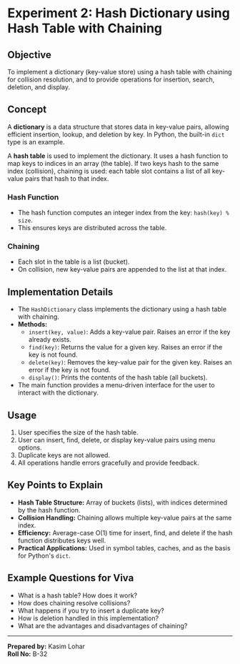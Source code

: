 # Experiment 2: Hash Dictionary using Hash Table with Chaining

## Objective

To implement a dictionary (key-value store) using a hash table with chaining for collision resolution, and to provide operations for insertion, search, deletion, and display.

## Concept

A **dictionary** is a data structure that stores data in key-value pairs, allowing efficient insertion, lookup, and deletion by key. In Python, the built-in `dict` type is an example.

A **hash table** is used to implement the dictionary. It uses a hash function to map keys to indices in an array (the table). If two keys hash to the same index (collision), chaining is used: each table slot contains a list of all key-value pairs that hash to that index.

### Hash Function

- The hash function computes an integer index from the key: `hash(key) % size`.
- This ensures keys are distributed across the table.

### Chaining

- Each slot in the table is a list (bucket).
- On collision, new key-value pairs are appended to the list at that index.

## Implementation Details

- The `HashDictionary` class implements the dictionary using a hash table with chaining.
- **Methods:**
  - `insert(key, value)`: Adds a key-value pair. Raises an error if the key already exists.
  - `find(key)`: Returns the value for a given key. Raises an error if the key is not found.
  - `delete(key)`: Removes the key-value pair for the given key. Raises an error if the key is not found.
  - `display()`: Prints the contents of the hash table (all buckets).
- The main function provides a menu-driven interface for the user to interact with the dictionary.

## Usage

1. User specifies the size of the hash table.
2. User can insert, find, delete, or display key-value pairs using menu options.
3. Duplicate keys are not allowed.
4. All operations handle errors gracefully and provide feedback.

## Key Points to Explain

- **Hash Table Structure:** Array of buckets (lists), with indices determined by the hash function.
- **Collision Handling:** Chaining allows multiple key-value pairs at the same index.
- **Efficiency:** Average-case O(1) time for insert, find, and delete if the hash function distributes keys well.
- **Practical Applications:** Used in symbol tables, caches, and as the basis for Python's `dict`.

## Example Questions for Viva

- What is a hash table? How does it work?
- How does chaining resolve collisions?
- What happens if you try to insert a duplicate key?
- How is deletion handled in this implementation?
- What are the advantages and disadvantages of chaining?

---

**Prepared by:** Kasim Lohar  
**Roll No:** B-32

